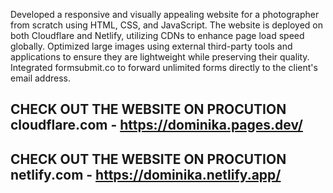 Developed a responsive and visually appealing website for a photographer from scratch using HTML, CSS, and JavaScript. The website is deployed on both Cloudflare and Netlify, utilizing CDNs to enhance page load speed globally. Optimized large images using external third-party tools and applications to ensure they are lightweight while preserving their quality. Integrated formsubmit.co to forward unlimited forms directly to the client's email address.

CHECK OUT THE WEBSITE ON PROCUTION cloudflare.com - https://dominika.pages.dev/
-------------------------------------------------------------------------------
CHECK OUT THE WEBSITE ON PROCUTION netlify.com  - https://dominika.netlify.app/
-------------------------------------------------------------------------------
